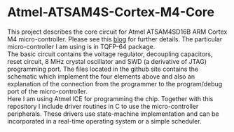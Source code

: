 # Atmel-ATSAM4S-Cortex-M4-Core
This project describes the core circuit for Atmel ATSAM4SD16B ARM Cortex M4 micro-controller. Please see this [blog](https://fkeng.blogspot.com/2016/02/atmel-arm-cortex-m4-microcontroller.html) for further details. The particular micro-controller I am using is in TQFP-64 package.  
The basic circuit contains the voltage regulator, decoupling capacitors, reset circuit, 8 MHz crystal oscillator and SWD (a derivative of JTAG) programming port.
The files located in the github site contains the schematic which implement the four elements above and also an explanation of the connection from the programmer to the program/debug port of the micro-controller.  
Here I am using Atmel ICE for programming the chip.
Together with this repository I include driver routines in C to use the micro-controller peripherals.  These drivers use state-machine implementation and can be incorporated in a real-time operating system or a simple scheduler.
